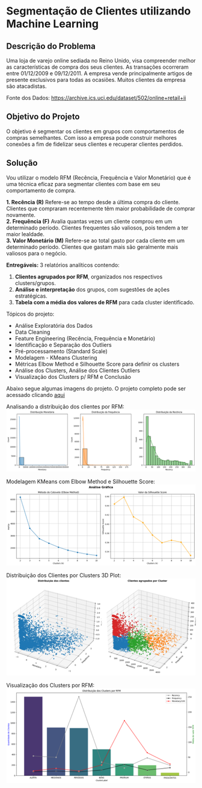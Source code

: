 # Segmentação de Clientes utilizando Machine Learning

## Descrição do Problema

Uma loja de varejo online sediada no Reino Unido, visa compreender melhor as características de compra dos seus clientes. As transações ocorreram entre 01/12/2009 e 09/12/2011. A empresa vende principalmente artigos de presente exclusivos para todas as ocasiões. Muitos clientes da empresa são atacadistas.

Fonte dos Dados: https://archive.ics.uci.edu/dataset/502/online+retail+ii

## Objetivo do Projeto

O objetivo é segmentar os clientes em grupos com comportamentos de compras semelhantes. Com isso a empresa pode construir melhores conexões a fim de fidelizar seus clientes e recuperar clientes perdidos.

## Solução

Vou utilizar o modelo RFM (Recência, Frequência e Valor Monetário) que é uma técnica eficaz para segmentar clientes com base em seu comportamento de compra.

**1. Recência (R)** Refere-se ao tempo desde a última compra do cliente. Clientes que compraram recentemente têm maior probabilidade de comprar novamente.<br>
**2. Frequência (F)** Avalia quantas vezes um cliente comprou em um determinado período. Clientes frequentes são valiosos, pois tendem a ter maior lealdade.<br>
**3. Valor Monetário (M)** Refere-se ao total gasto por cada cliente em um determinado período. Clientes que gastam mais são geralmente mais valiosos para o negócio.

**Entregáveis:** 3 relatórios analíticos contendo:
1.	**Clientes agrupados por RFM**, organizados nos respectivos clusters/grupos.
2.	**Análise e interpretação** dos grupos, com sugestões de ações estratégicas.
3.	**Tabela com a média dos valores de RFM** para cada cluster identificado.

Tópicos do projeto:

- Análise Exploratória dos Dados
- Data Cleaning
- Feature Engineering (Recência, Frequência e Monetário)
- Identificação e Separação dos Outliers
- Pré-processamento (Standard Scale)
- Modelagem - KMeans Clustering
- Métricas Elbow Method e Silhouette Score para definir os clusters
- Análise dos Clusters, Análise dos Clientes Outliers
- Visualização dos Clusters p/ RFM e Conclusão

Abaixo segue algumas imagens do projeto. O projeto completo pode ser acessado clicando [aqui](https://github.com/idfelipemalatesta/customers-segmentation/blob/main/notebooks/customers-clustering.ipynb)

Analisando a distribuição dos clientes por RFM:
<img src="images/hist_rfm.png">

Modelagem KMeans com Elbow Method e Silhouette Score:
<img src="images/inercia_silhoutte.png">

Distribuição dos Clientes por Clusters 3D Plot:
<img src="images/clientes_clusters_3d.png">

Visualização dos Clusters por RFM:
<img src="images/cluster_rfm.png">
